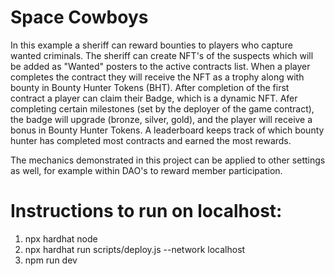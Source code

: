 # Space Cowboys

In this example a sheriff can reward bounties to players who capture wanted criminals. The sheriff can create NFT's of the suspects which will be added as "Wanted" posters to the active contracts list. When a player completes the contract they will receive the NFT as a trophy along with bounty in Bounty Hunter Tokens (BHT). After completion of the first contract a player can claim their Badge, which is a dynamic NFT. Afer completing certain milestones (set by the deployer of the game contract), the badge will upgrade (bronze, silver, gold), and the player will receive a bonus in Bounty Hunter Tokens. A leaderboard keeps track of which bounty hunter has completed most contracts and earned the most rewards.

The mechanics demonstrated in this project can be applied to other settings as well, for example within DAO's to reward member participation.

# Instructions to run on localhost:

1. npx hardhat node
2. npx hardhat run scripts/deploy.js --network localhost
3. npm run dev